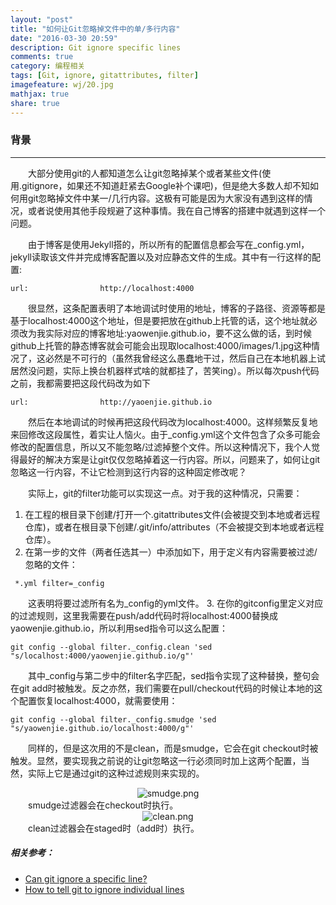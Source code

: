 ```yaml
---
layout: "post"
title: "如何让Git忽略掉文件中的单/多行内容"
date: "2016-03-30 20:59"
description: Git ignore specific lines
comments: true
category: 编程相关
tags: [Git, ignore, gitattributes, filter]
imagefeature: wj/20.jpg
mathjax: true
share: true
---
```

### 背景
____
&emsp;&emsp;大部分使用git的人都知道怎么让git忽略掉某个或者某些文件(使用.gitignore，如果还不知道赶紧去Google补个课吧)，但是绝大多数人却不知如何用git忽略掉文件中某一/几行内容。这极有可能是因为大家没有遇到这样的情况，或者说使用其他手段规避了这种事情。我在自己博客的搭建中就遇到这样一个问题。

<!--more-->
&emsp;&emsp;由于博客是使用Jekyll搭的，所以所有的配置信息都会写在_config.yml，jekyll读取该文件并完成博客配置以及对应静态文件的生成。其中有一行这样的配置:

```
url:       		    http://localhost:4000
```

&emsp;&emsp;很显然，这条配置表明了本地调试时使用的地址，博客的子路径、资源等都是基于localhost:4000这个地址，但是要把放在github上托管的话，这个地址就必须改为我实际对应的博客地址:yaowenjie.github.io，要不这么做的话，到时候github上托管的静态博客就会可能会出现取localhost:4000/images/1.jpg这种情况了，这必然是不可行的（虽然我曾经这么愚蠢地干过，然后自己在本地机器上试居然没问题，实际上换台机器样式啥的就都挂了，苦笑ing）。所以每次push代码之前，我都需要把这段代码改为如下

```
url:       		    http://yaoenjie.github.io
```

&emsp;&emsp;然后在本地调试的时候再把这段代码改为localhost:4000。这样频繁反复地来回修改这段属性，着实让人恼火。由于_config.yml这个文件包含了众多可能会修改的配置信息，所以又不能忽略/过滤掉整个文件。所以这种情况下，我个人觉得最好的解决方案是让git仅仅忽略掉着这一行内容。所以，问题来了，如何让git忽略这一行内容，不让它检测到这行内容的这种固定修改呢？

&emsp;&emsp;实际上，git的filter功能可以实现这一点。对于我的这种情况，只需要：

1. 在工程的根目录下创建/打开一个.gitattributes文件(会被提交到本地或者远程仓库)，或者在根目录下创建/.git/info/attributes（不会被提交到本地或者远程仓库）。
2. 在第一步的文件（两者任选其一）中添加如下，用于定义有内容需要被过滤/忽略的文件：
```
 *.yml filter=_config
```
&emsp;&emsp;这表明将要过滤所有名为_config的yml文件。
3. 在你的gitconfig里定义对应的过滤规则，这里我需要在push/add代码时将localhost:4000替换成yaowenjie.github.io，所以利用sed指令可以这么配置：
```
git config --global filter._config.clean 'sed "s/localhost:4000/yaowenjie.github.io/g"'
```
&emsp;&emsp;其中_config与第二步中的filter名字匹配，sed指令实现了这种替换，整句会在git add时被触发。反之亦然，我们需要在pull/checkout代码的时候让本地的这个配置恢复localhost:4000，就需要使用：
```
git config --global filter._config.smudge 'sed "s/yaowenjie.github.io/localhost:4000/g"'
```
&emsp;&emsp;同样的，但是这次用的不是clean，而是smudge，它会在git checkout时被触发。显然，要实现我之前说的让git忽略这一行必须同时加上这两个配置，当然，实际上它是通过git的这种过滤规则来实现的。
<center><img class="center" src="{{ site.url }}/images/2016/smudge.png" alt="smudge.png"></center>
&emsp;&emsp;smudge过滤器会在checkout时执行。
<center><img class="center" src="{{ site.url }}/images/2016/clean.png" alt="clean.png"></center>
&emsp;&emsp;clean过滤器会在staged时（add时）执行。

##### 相关参考：
- [Can git ignore a specific line?](http://stackoverflow.com/questions/6557467/can-git-ignore-a-specific-line)
- [How to tell git to ignore individual lines](https://stackoverflow.com/questions/16244969/how-to-tell-git-to-ignore-individual-lines-i-e-gitignore-for-specific-lines-of)
